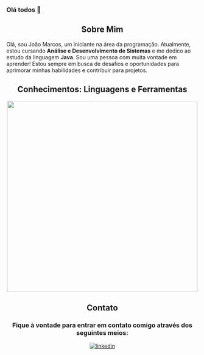 ### Olá todos 👋

<!--Languages and Tools Section-->       
<h2 align="center"><strong>Sobre Mim</strong></h2>
<p align="left">Olá, sou João Marcos, um iniciante na área da programação. Atualmente, estou cursando <strong>Análise e Desenvolvimento de Sistemas</strong> e me dedico ao estudo da linguagem <strong>Java</strong>. Sou uma pessoa com muita vontade em aprender! Estou sempre em busca de desafios e oportunidades para aprimorar minhas habilidades e contribuir para projetos.
</p>

<h2 align="center"><strong>Conhecimentos: Linguagens e Ferramentas</strong></h2>
<p align="center">
<img width="500px" src="https://skillicons.dev/icons?i=java,spring,nodejs,react,javascript,html,css,git,github,mysql,mongodb,vscode,eclipse,idea&perline=10" />
</p>

<h2 align="center"><strong>Contato</strong></h2>
<h3 align="center">Fique à vontade para entrar em contato comigo através dos seguintes meios: </h3>


<div align="center">
 <a href="https://www.linkedin.com/in/jao1cardoso" target="_blank">
<img src=https://img.shields.io/badge/linkedin-%231E77B5.svg?&style=for-the-badge&logo=linkedin&logoColor=white alt=linkedin style="margin-bottom: 5px;" />
</a>
</div>
